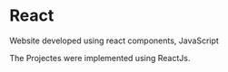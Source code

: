 # React
Website developed using react components, JavaScript

The Projectes were implemented using ReactJs.
